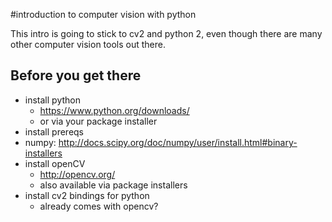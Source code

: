 
#introduction to computer vision with python

This intro is going to stick to cv2 and python 2, even though there are many other computer vision tools out there.

## Before you get there

* install python
  * https://www.python.org/downloads/
  * or via your package installer
* install prereqs
 * numpy: http://docs.scipy.org/doc/numpy/user/install.html#binary-installers
* install openCV
  * http://opencv.org/
  * also available via package installers
* install cv2 bindings for python
  * already comes with opencv?
